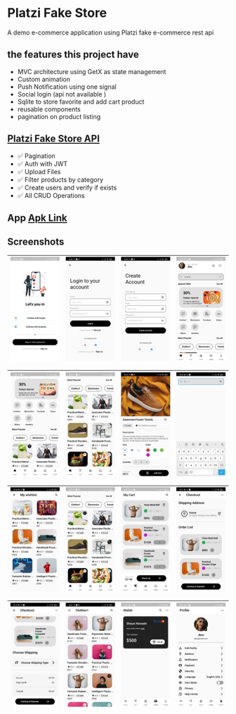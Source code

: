 # Platzi Fake Store

A demo e-commerce application using Platzi fake e-commerce rest api

## the features this project have

- MVC architecture using GetX as state management
- Custom animation
- Push Notification using one signal
- Social login (api not available )
- Sqlite to store favorite and add cart product
- reusable components
- pagination on product listing

## [Platzi Fake Store API](https://fakeapi.platzi.com/)
- ✅ Pagination
- ✅ Auth with JWT
- ✅ Upload Files
- ✅ Filter products by category
- ✅ Create users and verify if exists
- ✅ All CRUD Operations

## App [Apk Link](https://objects.githubusercontent.com/github-production-release-asset-2e65be/507887597/0d373f46-57d1-4a17-98d3-89bade4642ba?X-Amz-Algorithm=AWS4-HMAC-SHA256&X-Amz-Credential=AKIAIWNJYAX4CSVEH53A%2F20220721%2Fus-east-1%2Fs3%2Faws4_request&X-Amz-Date=20220721T053619Z&X-Amz-Expires=300&X-Amz-Signature=9ec0181aedc009f792a911625839c3076e754b4f396793f83daaed6a259f5269&X-Amz-SignedHeaders=host&actor_id=27803346&key_id=0&repo_id=507887597&response-content-disposition=attachment%3B%20filename%3Dplatzi_fake_store&response-content-type=application%2Foctet-stream)

## Screenshots

|<img src="screenshots/splash_screen.jpg" width=200/>|<img src="screenshots/login_screen.jpg" width=200/>|<img src="screenshots/sign_up_screen.jpg" width=200/>|<img src="screenshots/home_screen_1.jpg" width=200/>|
|:----:|:----:|:----:|:----:|

|<img src="screenshots/home_screen_2.jpg" width=200/>|<img src="screenshots/home_screen_product_view.jpg" width=200/>|<img src="screenshots/product_view_screen.jpg" width=200/>|<img src="screenshots/product_search_screen.jpg" width=200/>|
|:----:|:----:|:----:|:----:|

|<img src="screenshots/my_wishlist_screen_2.jpg" width=200/>|<img src="screenshots/home_screen_product_view_2.jpg" width=200/>|<img src="screenshots/my_cart_screen.jpg" width=200/>|<img src="screenshots/my_cart_confirm_order_2.jpg" width=200/>|
|:----:|:----:|:----:|:----:|

|<img src="screenshots/my_cart_confirm_order_3.jpg" width=200/>|<img src="screenshots/category_products_view.jpg" width=200/>|<img src="screenshots/wallet_screen.jpg" width=200/>|<img src="screenshots/profile_screen.jpg" width=200/>|
|:----:|:----:|:----:|:----:|